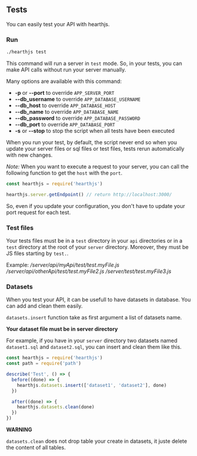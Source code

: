 ## Tests

You can easily test your API with hearthjs.

### Run

```bash
./hearthjs test
```

This command will run a server in `test` mode. So, in your tests, you can make API calls without run your server manually.

Many options are available with this command:
- **-p** or **--port** to override `APP_SERVER_PORT`
- **--db_username** to override `APP_DATABASE_USERNAME`
- **--db_host** to override `APP_DATABASE_HOST`
- **--db_name** to override `APP_DATABASE_NAME`
- **--db_password** to override `APP_DATABASE_PASSWORD`
- **--db_port** to override `APP_DATABASE_PORT`
- **-s** or **--stop** to stop the script when all tests have been executed

When you run your test, by default, the script never end so when you update your server files or sql files or test files, tests rerun automatically with new changes.

*Note:* When you want to execute a request to your server, you can call the following function to get the `host` with the `port`.

```js
const hearthjs = require('hearthjs')

hearthjs.server.getEndpoint() // return http://localhost:3000/
```

So, even if you update your configuration, you don't have to update your port request for each test.

### Test files

Your tests files must be in a `test` directory in your `api` directories or in a `test` directory at the root of your `server` directory.
Moreover, they must be JS files starting by `test.`.

Example:
*/server/api/myApi/test/test.myFile.js*
*/server/api/otherApi/test/test.myFile2.js*
*/server/test/test.myFile3.js*

### Datasets

When you test your API, it can be usefull to have datasets in database. You can add and clean them easily.

`datasets.insert` function take as first argument a list of datasets name.

**Your dataset file must be in server directory**

For example, if you have in your `server` directory two datasets named `dataset1.sql` and `dataset2.sql`, you can insert and clean them like this.

```js
const hearthjs = require('hearthjs')
const path = require('path')

describe('Test', () => {
  before((done) => {
    hearthjs.datasets.insert(['dataset1', 'dataset2'], done)
  })

  after((done) => {
    hearthjs.datasets.clean(done)
  })
})
```

**WARNING**

`datasets.clean` does not drop table your create in datasets, it juste delete the content of all tables.
